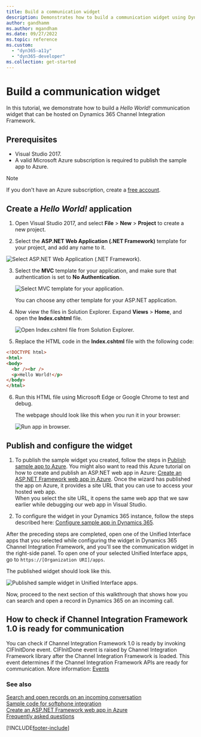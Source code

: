 ```yaml
---
title: Build a communication widget
description: Demonstrates how to build a communication widget using Dynamics 365 Channel Integration Framework 1.0.
author: gandhamm
ms.author: mgandham
ms.date: 09/27/2022
ms.topic: reference
ms.custom: 
  - "dyn365-a11y"
  - "dyn365-developer"
ms.collection: get-started
---
```

# Build a communication widget

In this tutorial, we demonstrate how to build a  *Hello World!* communication widget that can be hosted on Dynamics 365 Channel Integration Framework.

## Prerequisites

- Visual Studio 2017.
- A valid Microsoft Azure subscription is required to publish the sample app to Azure.

> [!NOTE]
> If you don't have an Azure subscription, create a [free account](https://azure.microsoft.com/free/).
 
## Create a *Hello World!* application

1. Open Visual Studio 2017, and select **File** > **New** > **Project** to create a new project.

2. Select the **ASP.NET Web Application (.NET Framework)** template for your project, and add any name to it.<br />

  ![Select ASP.NET Web Application (.NET Framework).](../../media/cif-helloworld-new-project.PNG "Select ASP.NET Web Application (.NET Framework)")<br />

3. Select the **MVC** template for your application, and make sure that authentication is set to **No Authentication**.<br />

    ![Select MVC template for your application.](../../media/cif-helloworld-select-mvc.PNG "Select MVC template for your application")<br />

    You can choose any other template for your ASP.NET application.

4. Now view the files in Solution Explorer. Expand **Views** > **Home**, and open the **Index.cshtml** file.<br />

    ![Open Index.cshtml file from Solution Explorer.](../../media/cif-helloworld-solution-explorer.PNG "Open Index.cshtml file from Solution Explorer")<br />

5. Replace the HTML code in the **Index.cshtml** file with the following code:

  ```HTML
 <!DOCTYPE html>
 <html>
 <body>
    <br /><br />
    <p>Hello World!</p>
</body>
</html>
```
6. Run this HTML file using Microsoft Edge or Google Chrome to test and debug.

    The webpage should look like this when you run it in your browser:

    ![Run app in browser.](../../media/cif-helloworld-run-browser.PNG "Run app in browser")<br />

<a name="BKMK_publish"></a>

## Publish and configure the widget 

1. To publish the sample widget you created, follow the steps in [Publish sample app to Azure](sample-softphone-integration.md#bkmk_PublishToAzure). You might also want to read this Azure tutorial on how to create and publish an ASP.NET web app in Azure: [Create an ASP.NET Framework web app in Azure](/azure/app-service/app-service-web-get-started-dotnet-framework).
    Once the wizard has published the app on Azure, it provides a site URL that you can use to access your hosted web app.<br />
    When you select the site URL, it opens the same web app that we saw earlier while debugging our web app in Visual Studio.

2. To configure the widget in your Dynamics 365 instance, follow the steps described here: [Configure sample app in Dynamics 365](sample-softphone-integration.md#bkmk_Configure).

  After the preceding steps are completed, open one of the Unified Interface apps that you selected while configuring the widget in Dynamics 365 Channel Integration Framework, and you'll see the communication widget in the right-side panel. To open one of your selected Unified Interface apps, go to `https://[Organization URI]/apps`.

  The published widget should look like this.<br />

  ![Published sample widget in Unified Interface apps.](../../media/cif-helloworld-configure-app.PNG "Published sample widget in Unified Interface apps")<br />

Now, proceed to the next section of this walkthrough that shows how you can search and open a record in Dynamics 365  on an incoming call.<br />

## How to check if Channel Integration Framework 1.0 is ready for communication

You can check if Channel Integration Framework 1.0 is ready by invoking CIFInitDone event. CIFInitDone event is raised by Channel Integration Framework library after the Channel Integration Framework is loaded. This event determines if the Channel Integration Framework APIs are ready for communication. More information: [Events](../develop/reference/client-side-events.md#events)


### See also
[Search and open records on an incoming conversation](search-open-records-incoming-conversations.md)  
[Sample code for softphone integration](sample-softphone-integration.md)  
[Create an ASP.NET Framework web app in Azure](/azure/app-service/app-service-web-get-started-dotnet-framework)  
[Frequently asked questions](../../faq-channel-integration-framework.md)  

[!INCLUDE[footer-include](../../../includes/footer-banner.md)]
